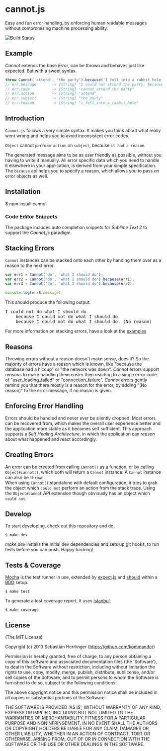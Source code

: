 cannot.js
=========

Easy and fun error handling, by enforcing human readable messages without compromising machine processing ability.
  
[![Build Status](https://travis-ci.org/kommander/cannot.js.png)](https://travis-ci.org/kommander/cannot.js)  


## Example

_Cannot_ extends the base _Error_, can be thrown and behaves just like expected. But with a sweet syntax.

```javascript  
throw Cannot('attend', 'the party').because('I fell into a rabbit hole');  
// err.message       -> {String} "I could not attend the party, because I fell into a rabbit hole."  
// err.code          -> {String} "cannot_attend_the_party"  
// err.action        -> {String} "attend"  
// err.subject       -> {String} "the_party"  
// err.reason        -> {String} "i_fell_into_a_rabbit_hole"
```


## Introduction
`Cannot.js` follows a very simple syntax. It makes you think about what really went wrong and helps you to avoid inconsistent error codes. 

`Object` cannot `perform action` on `subject`, because `it had a reason`.

The generated message aims to be as user friendly as possible, without you having to write it manually. All error specific data which you need to handle it elsewhere in your application, is derived from your simple specification.  
The `because` api helps you to specify a reason, which allows you to pass on error objects as well.


## Installation  

  $ npm install cannot


### Code Editor Snippets
The package includes auto completion snippets for _Sublime Text 2_ to support the _Cannot.js_ paradigm.


## Stacking Errors
`Cannot` instances can be stacked onto each other by handing them over as a reason to the next error.

```javascript
var err1 = Cannot('do', 'what I should do');
var err2 = Cannot('do', 'what I should do').because(err1);
var err3 = Cannot('do', 'what I should do').because(err2);

console.log(err3.message);
```

This should produce the following output:  
<pre>
I could not do what I should do
    because I could not do what I should do
    because I could not do what I should do. (No reason)
</pre>  

For more information on stacking errors, have a look at the [examples](https://github.com/kommander/cannot.js/tree/master/examples)


## Reasons
Throwing errors without a reason doesn't make sense, does it? So  the majority of errors have a reason which is known, like "because the database had a hiccup" or "the network was down". _Cannot_ errors support _reasons_ to make handling them easier then reacting to a single error code of "user_loading_failed" or "connection_failure". _Cannot_ errors gently remind you that there mostly is a reason for the error, by adding "(No reason)" to the error message, if no reason is given. 


## Enforcing Error Handling
Errors should be handled and never ever be silently dropped. Most errors can be recovered from, which makes the overall user experience better and the application more stable as it becomes self sufficient. This approach supports a _Self Healing Architecture_, in which the application can _reason_ about what happened and react accordingly.


## Creating Errors
An error can be created from calling `Cannot()` as a function, or by calling `Object#cannot()`, which both will return a `Cannot` instance. A `Cannot` instance can also be `thrown`.  
When using `Cannot()` standalone with default configuration, it tries to grab the object which `could not` perform an action from the stack trace.
Using the `Object#cannot` API extension though obviously has an object which `could not`.


## Develop
To start developing, check out this repository and do:

```$ make dev```


_make dev_ installs the initial dev dependencies and sets up git hooks, to run tests before you can push.
Happy hacking!


## Tests & Coverage

[Mocha](http://mochajs.org) is the test runner in use, 
extended by [expect.js](https://github.com/Automattic/expect.js) and [should](https://shouldjs.github.io) within a [BDD](https://en.wikipedia.org/wiki/Behavior-driven_development) setup.
```
$ make test
```

To generate a test coverage report, it uses [istanbul](https://gotwarlost.github.io/istanbul/).
```
$ make coverage
```



## License

(The MIT License)

Copyright (c) 2013 Sebastian Herrlinger (https://github.com/kommander)

Permission is hereby granted, free of charge, to any person obtaining
a copy of this software and associated documentation files (the
'Software'), to deal in the Software without restriction, including
without limitation the rights to use, copy, modify, merge, publish,
distribute, sublicense, and/or sell copies of the Software, and to
permit persons to whom the Software is furnished to do so, subject to
the following conditions:

The above copyright notice and this permission notice shall be
included in all copies or substantial portions of the Software.

THE SOFTWARE IS PROVIDED 'AS IS', WITHOUT WARRANTY OF ANY KIND,
EXPRESS OR IMPLIED, INCLUDING BUT NOT LIMITED TO THE WARRANTIES OF
MERCHANTABILITY, FITNESS FOR A PARTICULAR PURPOSE AND NONINFRINGEMENT.
IN NO EVENT SHALL THE AUTHORS OR COPYRIGHT HOLDERS BE LIABLE FOR ANY
CLAIM, DAMAGES OR OTHER LIABILITY, WHETHER IN AN ACTION OF CONTRACT,
TORT OR OTHERWISE, ARISING FROM, OUT OF OR IN CONNECTION WITH THE
SOFTWARE OR THE USE OR OTHER DEALINGS IN THE SOFTWARE.